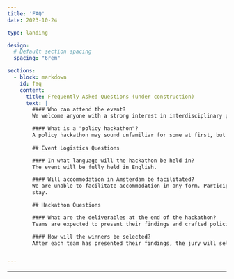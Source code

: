 ```yaml
---
title: 'FAQ'
date: 2023-10-24

type: landing

design:
  # Default section spacing
  spacing: "6rem"

sections:
  - block: markdown
    id: faq
    content:
      title: Frequently Asked Questions (under construction)
      text: |
        #### Who can attend the event?
        We welcome anyone with a strong interest in interdisciplinary policymaking. At our event, we also emphasize the role of data and technology to enhance policymaking. However, technical skills (e.g., programming) are not strictly required. While we generally target university students and young professionals, anyone can register as participant. We welcome students from different disciplinary backgrounds. 

        #### What is a "policy hackathon"?
        A policy hackathon may sound unfamiliar for some at first, but the event essentially takes on the format of a traditional hackathon, but with a broader and socially-oriented focus on creating policy rather than technical applications or code solutions. Thus, while we welcome designs or demos of technical solutions that could enhance policymaking, they are not mandatory and the emphasis of the event is on crafting innovative and impactful policy proposals. 
        
        ## Event Logistics Questions

        #### In what language will the hackathon be held in?
        The event will be fully held in English.

        #### Will accommodation in Amsterdam be facilitated?
        We are unable to facilitate accommodation in any form. Participants are expected to plan their own
        stay.

        ## Hackathon Questions

        #### What are the deliverables at the end of the hackathon? 
        Teams are expected to present their findings and crafted policies to the audience in a short, 3-minute pitch and a policy action paper. This round focuses on the policy and its content itself, such as what has to be done to solve an issue.

        #### How will the winners be selected?
        After each team has presented their findings, the jury will select finalists in each team. These finalists are then asked to present in a 3-minute pitch their plan to get policy buy-in. In other words, finalist teams should show how they would convince, e.g., politicians and other stakeholders to support their policy so that it gets adopted. After this, the jury may then ask questions about the finalists’ policy proposal and the presentations. Lastly, the jury will convene and select a winner for each policy theme.


---
```

---
<!-- #### Where can my team and I work during the weekends?
        We are currently reaching out to locations of the University of Amsterdam and the Vrije Universiteit Amsterdam to reserve collaboration spaces and desks. However, you are free to hack anywhere you want, like at a cozy cafe or a park. Live attendance is mandatory for the plenary sessions, like during the kick-off and final pitches. Attendance to workshops or guidance sessions for questions is optional.  -->